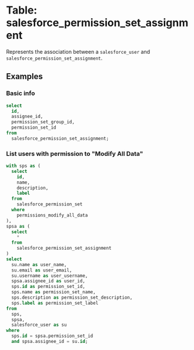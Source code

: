 # Table: salesforce_permission_set_assignment

Represents the association between a `salesforce_user` and `salesforce_permission_set_assignment`.

## Examples

### Basic info

```sql
select
  id,
  assignee_id,
  permission_set_group_id,
  permission_set_id
from
  salesforce_permission_set_assignment;
```

### List users with permission to "Modify All Data"

```sql
with sps as (
  select
    id,
    name,
    description,
    label
  from
    salesforce_permission_set
  where
    permissions_modify_all_data
),
spsa as (
  select
    *
  from
    salesforce_permission_set_assignment
)
select
  su.name as user_name,
  su.email as user_email,
  su.username as user_username,
  spsa.assignee_id as user_id,
  sps.id as permission_set_id,
  sps.name as permission_set_name,
  sps.description as permission_set_description,
  sps.label as permission_set_label
from
  sps,
  spsa,
  salesforce_user as su
where
  sps.id = spsa.permission_set_id
  and spsa.assignee_id = su.id;
```
